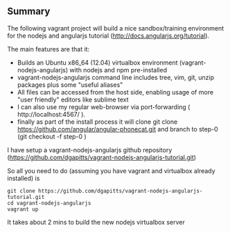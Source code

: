 Summary
-------

The following vagrant project will build a nice sandbox/training environment for the nodejs and angularjs tutorial (http://docs.angularjs.org/tutorial).

The main features are that it:
* Builds an Ubuntu x86_64 (12.04) virtualbox environment (vagrant-nodejs-angularjs) with nodejs and npm pre-installed  
* vagrant-nodejs-angularjs command line includes tree, vim, git, unzip packages plus some "useful aliases"
* All files can be accessed from the host side, enabling usage of more "user friendly" editors like sublime text
* I can also use my regular web-browser via port-forwarding ( http://localhost:4567/ ).
* finally as part of the install process it will clone git clone https://github.com/angular/angular-phonecat.git and branch to step-0 (git checkout -f step-0 )

I have setup a vagrant-nodejs-angularjs github repository (https://github.com/dgapitts/vagrant-nodejs-angularjs-tutorial.git)

So all you need to do (assuming you have vagrant and virtualbox already installed) is 

    git clone https://github.com/dgapitts/vagrant-nodejs-angularjs-tutorial.git
    cd vagrant-nodejs-angularjs
    vagrant up
  
It takes about 2 mins to build the new nodejs virtualbox server 


